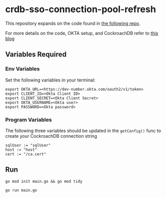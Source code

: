 # crdb-sso-connection-pool-refresh

This repository expands on the code found in [the following repo](https://github.com/mowinslow2/crdb-sso-okta-go).

For more details on the code, OKTA setup, and CockroachDB refer to [this blog](https://morgans-blog.deno.dev/crdb-sso-connection-pool-refresh)

## Variables Required

### Env Variables 

Set the following variables in your terminal: 

```
export OKTA_URL=<https://dev-number.okta.com/oauth2/v1/token>
export CLIENT_ID=<Okta Client ID>
export CLIENT_SECRET=<Okta Client Secret>
export OKTA_USERNAME=<Okta user>
export PASSWORD=<Okta password>
```

### Program Variables

The following three variables should be updated  in the `getConfig()` func to create your CockroachDB connection string

```
sqlUser := "sqlUser"
host := "host"
cert := "/ca.cert"
```

## Run 
`go mod init main.go && go mod tidy`

`go run main.go`
